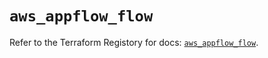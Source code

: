 # `aws_appflow_flow`

Refer to the Terraform Registory for docs: [`aws_appflow_flow`](https://registry.terraform.io/providers/hashicorp/aws/5.31.0/docs/resources/appflow_flow).
